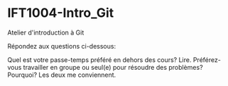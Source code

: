 # IFT1004-Intro_Git
Atelier d'introduction à Git

Répondez aux questions ci-dessous:

Quel est votre passe-temps préféré en dehors des cours?
Lire.
Préférez-vous travailler en groupe ou seul(e) pour résoudre des problèmes? Pourquoi?
Les deux me conviennent.
